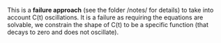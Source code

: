This is a **failure approach** (see the folder /notes/ for details) to take into account C(t) oscillations.
It is a failure as requiring the equations are solvable, we constrain the shape of C(t) to be a specific function (that decays to zero and does not oscillate).